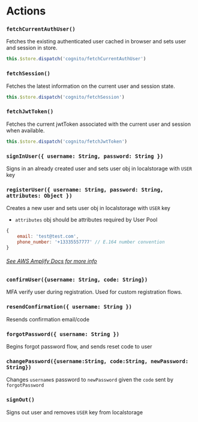 # Actions


### `fetchCurrentAuthUser()`
Fetches the existing authenticated user cached in browser and sets user and session in store.
```js
this.$store.dispatch('cognito/fetchCurrentAuthUser')
```

### `fetchSession()`
Fetches the latest information on the current user and session state.

```js
this.$store.dispatch('cognito/fetchSession')
```

### `fetchJwtToken()`

Fetches the current jwtToken associated with the current user and session when available.

```js
this.$store.dispatch('cognito/fetchJwtToken')
```

### `signInUser({ username: String, password: String })`
Signs in an already created user and sets user obj in localstorage with `USER` key

### `registerUser({ username: String, password: String, attributes: Object })`
Creates a new user and sets user obj in localstorage with `USER` key
* `attributes` obj should be attributes required by User Pool
```js
{
    email: 'test@test.com',
    phone_number: '+13335557777' // E.164 number convention
}
```
###### [See AWS Amplify Docs for more info](https://aws-amplify.github.io/amplify-js/media/authentication_guide#sign-up)

### `confirmUser({username: String, code: String})`
MFA verify user during registration. Used for custom registration flows.

### `resendConfirmation({ username: String })`
Resends confirmation email/code

### `forgotPassword({ username: String })`
Begins forgot password flow, and sends reset code to user

### `changePassword({username:String, code:String, newPassword: String})`
Changes `username`s password to `newPassword` given the `code` sent by `forgotPassword`

### `signOut()`
Signs out user and removes `USER` key from localstorage
